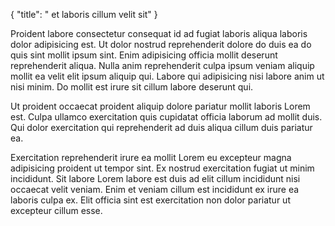 {
  "title": " et laboris cillum velit sit"
}

Proident labore consectetur consequat id ad fugiat laboris aliqua laboris dolor adipisicing est. Ut dolor nostrud reprehenderit dolore do duis ea do quis sint mollit ipsum sint. Enim adipisicing officia mollit deserunt reprehenderit aliqua. Nulla anim reprehenderit culpa ipsum veniam aliquip mollit ea velit elit ipsum aliquip qui. Labore qui adipisicing nisi labore anim ut nisi minim. Do mollit est irure sit cillum labore deserunt qui.

Ut proident occaecat proident aliquip dolore pariatur mollit laboris Lorem est. Culpa ullamco exercitation quis cupidatat officia laborum ad mollit duis. Qui dolor exercitation qui reprehenderit ad duis aliqua cillum duis pariatur ea.

Exercitation reprehenderit irure ea mollit Lorem eu excepteur magna adipisicing proident ut tempor sint. Ex nostrud exercitation fugiat ut minim incididunt. Sit labore Lorem labore est duis ad elit cillum incididunt nisi occaecat velit veniam. Enim et veniam cillum est incididunt ex irure ea laboris culpa ex. Elit officia sint est exercitation non dolor pariatur ut excepteur cillum esse.